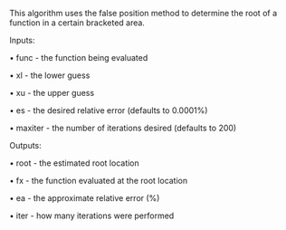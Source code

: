 This algorithm uses the false position method to determine the root of a function in a certain bracketed area.

Inputs:

• func - the function being evaluated 

• xl - the lower guess 

• xu - the upper guess 

• es - the desired relative error (defaults to 0.0001%) 

• maxiter - the number of iterations desired (defaults to 200) 

Outputs:

• root - the estimated root location 

• fx - the function evaluated at the root location 

• ea - the approximate relative error (%)  

• iter - how many iterations were performed 

